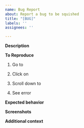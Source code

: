 ```yaml
---
name: Bug Report
about: Report a bug to be squished
title: "[BUG]"
labels: ''
assignees: ''

---
```


**Description**
<!--A clear and concise description of what the bug is.-->

**To Reproduce**
<!--Steps to reproduce the behavior:-->
1. Go to

2. Click on

3. Scroll down to

4. See error


**Expected behavior**
<!--A clear and concise description of what you expected to happen.-->

**Screenshots**
<!--If applicable, add screenshots to help explain your problem.-->

**Additional context**
<!--Add any other context about the problem here.-->
